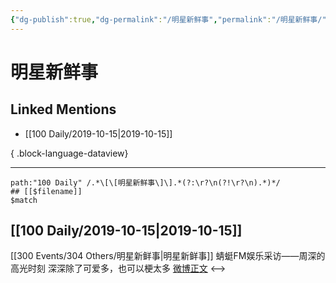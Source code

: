 ```yaml
---
{"dg-publish":true,"dg-permalink":"/明星新鲜事","permalink":"/明星新鲜事/","created":"2023-03-29T18:43:29.000+08:00","updated":"2023-04-10T17:08:35.000+08:00"}
---
```


# 明星新鲜事

## Linked Mentions
- [[100 Daily/2019-10-15\|2019-10-15]]

{ .block-language-dataview}

---

```expander
path:"100 Daily" /.*\[\[明星新鲜事\]\].*(?:\r?\n(?!\r?\n).*)*/
## [[$filename]]
$match
```
## [[100 Daily/2019-10-15\|2019-10-15]]
[[300 Events/304 Others/明星新鲜事\|明星新鲜事]]
蜻蜓FM娱乐采访——周深的高光时刻
深深除了可爱多，也可以梗太多
[微博正文](https://m.weibo.cn/6466290670/4427761034441148)
<-->